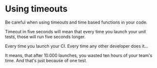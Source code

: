 # Using timeouts

Be careful when using timeouts and time based functions in your code.

Timeout in five seconds will mean that every time you launch your unit tests, those
will run five seconds longer.

Every time you launch your CI. Every time any other developer does it...

It means, that after 10.000 launches, you wasted ten hours of your team's time.
And that's just because of one test.
